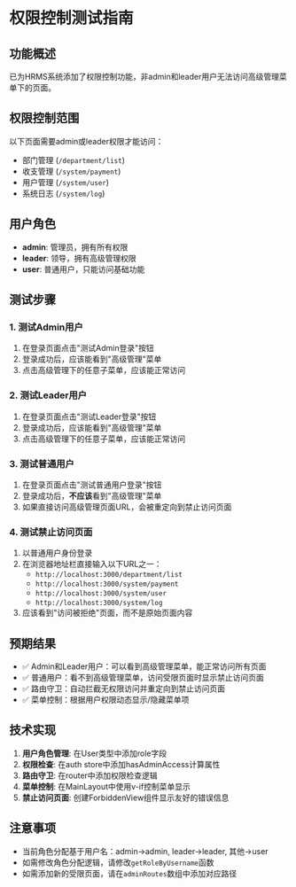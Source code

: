 # 权限控制测试指南

## 功能概述

已为HRMS系统添加了权限控制功能，非admin和leader用户无法访问高级管理菜单下的页面。

## 权限控制范围

以下页面需要admin或leader权限才能访问：
- 部门管理 (`/department/list`)
- 收支管理 (`/system/payment`)
- 用户管理 (`/system/user`)
- 系统日志 (`/system/log`)

## 用户角色

- **admin**: 管理员，拥有所有权限
- **leader**: 领导，拥有高级管理权限
- **user**: 普通用户，只能访问基础功能

## 测试步骤

### 1. 测试Admin用户
1. 在登录页面点击"测试Admin登录"按钮
2. 登录成功后，应该能看到"高级管理"菜单
3. 点击高级管理下的任意子菜单，应该能正常访问

### 2. 测试Leader用户
1. 在登录页面点击"测试Leader登录"按钮
2. 登录成功后，应该能看到"高级管理"菜单
3. 点击高级管理下的任意子菜单，应该能正常访问

### 3. 测试普通用户
1. 在登录页面点击"测试普通用户登录"按钮
2. 登录成功后，**不应该**看到"高级管理"菜单
3. 如果直接访问高级管理页面URL，会被重定向到禁止访问页面

### 4. 测试禁止访问页面
1. 以普通用户身份登录
2. 在浏览器地址栏直接输入以下URL之一：
   - `http://localhost:3000/department/list`
   - `http://localhost:3000/system/payment`
   - `http://localhost:3000/system/user`
   - `http://localhost:3000/system/log`
3. 应该看到"访问被拒绝"页面，而不是原始页面内容

## 预期结果

- ✅ Admin和Leader用户：可以看到高级管理菜单，能正常访问所有页面
- ✅ 普通用户：看不到高级管理菜单，访问受限页面时显示禁止访问页面
- ✅ 路由守卫：自动拦截无权限访问并重定向到禁止访问页面
- ✅ 菜单控制：根据用户权限动态显示/隐藏菜单项

## 技术实现

1. **用户角色管理**: 在User类型中添加role字段
2. **权限检查**: 在auth store中添加hasAdminAccess计算属性
3. **路由守卫**: 在router中添加权限检查逻辑
4. **菜单控制**: 在MainLayout中使用v-if控制菜单显示
5. **禁止访问页面**: 创建ForbiddenView组件显示友好的错误信息

## 注意事项

- 当前角色分配基于用户名：admin→admin, leader→leader, 其他→user
- 如需修改角色分配逻辑，请修改`getRoleByUsername`函数
- 如需添加新的受限页面，请在`adminRoutes`数组中添加对应路径
